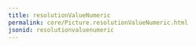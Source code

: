 ```yaml
---
title: resolutionValueNumeric
permalink: core/Picture.resolutionValueNumeric.html
jsonid: resolutionvaluenumeric
---
```

